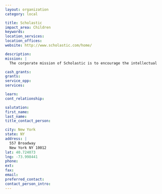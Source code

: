 ```yaml
---
layout: organization
category: local

title: Scholastic
impact_area: Children
keywords: 
location_services: 
location_offices: 
website: http://www.scholastic.com/home/

description: 
mission: |
  The corporate mission of Scholastic is to encourage the intellectual and personal growth of all children, beginning with literacy, the cornerstone of all learning. With more than 90 years of experience supporting the learning lives of children, today Scholastic remains committed to providing quality, engaging educational content in digital and print formats for the next generation of learners, and the families and educators who guide them.

cash_grants: 
grants: 
service_opp: 
services: 

learn: 
cont_relationship: 

salutation: 
first_name: 
last_name: 
title_contact_person: 

city: New York
state: NY
address: |
  557 Broadway  
  New York NY 10012
lat: 40.724073
lng: -73.998441
phone: 
ext: 
fax: 
email: 
preferred_contact: 
contact_person_intro: 
---
```

